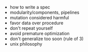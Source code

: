 - how to write a spec
- modularity/components, pipelines
- mutation considered harmful
- favor data over procedure 
- don't repeat yourself
- avoid premature optimization
- don't generalize too soon (rule of 3)
- unix philosophy
